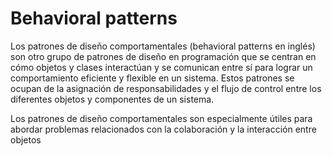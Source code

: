 # Behavioral patterns

Los patrones de diseño comportamentales (behavioral patterns en inglés) son otro grupo de patrones de diseño en programación que se centran en cómo objetos y clases interactúan y se comunican entre sí para lograr un comportamiento eficiente y flexible en un sistema. Estos patrones se ocupan de la asignación de responsabilidades y el flujo de control entre los diferentes objetos y componentes de un sistema.

Los patrones de diseño comportamentales son especialmente útiles para abordar problemas relacionados con la colaboración y la interacción entre objetos